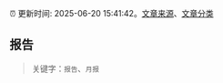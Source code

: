 :alarm_clock: 更新时间: 2025-06-20 15:41:42。[文章来源](/README.md)、[文章分类](/TAGS.md)

## 报告


> 关键字：`报告`、`月报`



